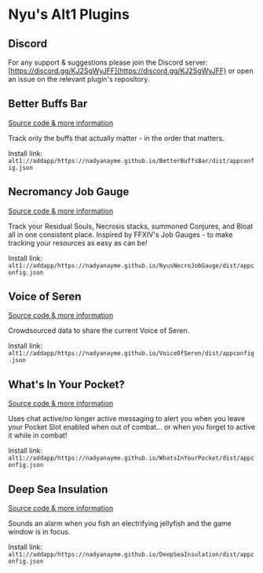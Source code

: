 # Nyu's Alt1 Plugins

## Discord

For any support & suggestions please join the Discord server: [https://discord.gg/KJ2SgWyJFF](https://discord.gg/KJ2SgWyJFF) or open an issue on the relevant plugin's repository.

## Better Buffs Bar

[Source code & more information](https://github.com/NadyaNayme/BetterBuffsBar)

Track only the buffs that actually matter - in the order that matters.

Install link: `alt1://addapp/https://nadyanayme.github.io/BetterBuffsBar/dist/appconfig.json`

## Necromancy Job Gauge

[Source code & more information](https://github.com/NadyaNayme/NyusNecroJobGauge)

Track your Residual Souls, Necrosis stacks, summoned Conjures, and Bloat all in one consistent place. Inspired by FFXIV's Job Gauges - to make tracking your resources as easy as can be!

Install link: `alt1://addapp/https://nadyanayme.github.io/NyusNecroJobGauge/dist/appconfig.json`

## Voice of Seren

[Source code & more information](https://github.com/NadyaNayme/VoiceOfSeren)

Crowdsourced data to share the current Voice of Seren.

Install link: `alt1://addapp/https://nadyanayme.github.io/VoiceOfSeren/dist/appconfig.json`

## What's In Your Pocket?

[Source code & more information](https://github.com/NadyaNayme/WhatsInYourPocket)

Uses chat active/no longer active messaging to alert you when you leave your Pocket Slot enabled when out of combat... or when you forget to active it while in combat!

Install link: `alt1://addapp/https://nadyanayme.github.io/WhatsInYourPocket/dist/appconfig.json`

## Deep Sea Insulation

[Source code & more information](https://github.com/NadyaNayme/DeepSeaInsulation)

Sounds an alarm when you fish an electrifying jellyfish and the game window is in focus.

Install link: `alt1://addapp/https://nadyanayme.github.io/DeepSeaInsulation/dist/appconfig.json`
